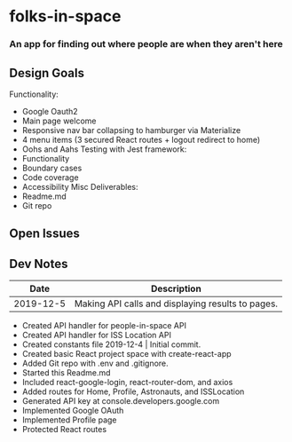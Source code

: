 # folks-in-space
### An app for finding out where people are when they aren't here

## Design Goals
Functionality:
* Google Oauth2
* Main page welcome
* Responsive nav bar collapsing to hamburger via Materialize
* 4 menu items (3 secured React routes + logout redirect to home)
* Oohs and Aahs
Testing with Jest framework:
* Functionality
* Boundary cases
* Code coverage
* Accessibility
Misc Deliverables:
* Readme.md
* Git repo

## Open Issues


## Dev Notes
Date | Description
---- | ----
2019-12-5 | Making API calls and displaying results to pages.
 * Created API handler for people-in-space API
 * Created API handler for ISS Location API
 * Created constants file
2019-12-4 | Initial commit.
 * Created basic React project space with create-react-app
 * Added Git repo with .env and .gitignore.
 * Started this Readme.md
 * Included react-google-login, react-router-dom, and axios
 * Added routes for Home, Profile, Astronauts, and ISSLocation
 * Generated API key at console.developers.google.com
 * Implemented Google OAuth
 * Implemented Profile page
 * Protected React routes